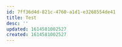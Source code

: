 ```yaml
---
id: 7ff36d4d-821c-4760-a1d1-e3268554de41
title: Test
desc: ''
updated: 1614581002527
created: 1614581002527
---
```


